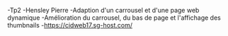 -Tp2
-Hensley Pierre
-Adaption d'un carrousel et d'une page web dynamique 
-Amélioration du carrousel, du bas de page et l'affichage des thumbnails
-https://cidweb17.sg-host.com/
